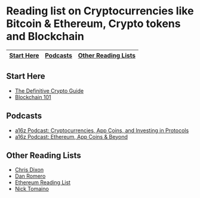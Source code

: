 # Reading list on Cryptocurrencies like Bitcoin & Ethereum, Crypto tokens and Blockchain

| [Start Here](#start-here) | [Podcasts](#podcasts) | [Other Reading Lists](#other-reading-lists) 
| ------------- | ------------- | ------------- |

## Start Here
- [The Definitive Crypto Guide](https://mycrypto.guide/#dbft)
- [Blockchain 101](https://coincenter.org/learn)

## Podcasts
- [a16z Podcast: Cryptocurrencies, App Coins, and Investing in Protocols](https://a16z.com/2017/04/03/cryptocurrencies-protocols-appcoins/)
- [a16z Podcast: Ethereum, App Coins & Beyond](https://a16z.com/2016/08/28/ethereum/)

## Other Reading Lists
- [Chris Dixon](https://medium.com/@cdixon/crypto-token-roundup-4d57c32a87d7)
- [Dan Romero](https://medium.com/@dwr/digital-currency-reading-list-6219f1623bfd)
- [Ethereum Reading List](https://github.com/Scanate/EthList)
- [Nick Tomaino](https://thecontrol.co/some-blockchain-reading-1d98ec6b2f39)
